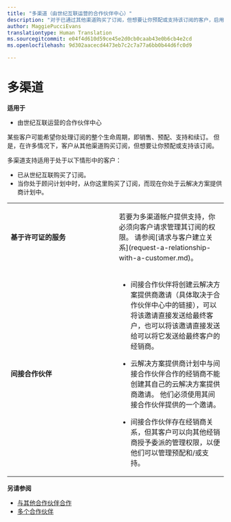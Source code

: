 ```yaml
---
title: "多渠道（由世纪互联运营的合作伙伴中心）"
description: "对于已通过其他渠道购买了订阅，但想要让你预配或支持该订阅的客户，启用多渠道支持。"
author: MaggiePucciEvans
translationtype: Human Translation
ms.sourcegitcommit: e04f4d610d59ce45e2d0cb0caab43e0b6cb4e2cd
ms.openlocfilehash: 9d302aacecd4473eb7c2c7a77a6bb0b44d6fc0d9

---
```


# 多渠道

**适用于**

-   由世纪互联运营的合作伙伴中心

某些客户可能希望你处理订阅的整个生命周期，即销售、预配、支持和续订。 但是，在许多情况下，客户从其他渠道购买订阅，但想要让你预配或支持该订阅。

多渠道支持适用于处于以下情形中的客户：

-   已从世纪互联购买了订阅。 
-   当你处于顾问计划中时，从你这里购买了订阅，而现在你处于云解决方案提供商计划中。

<table>
<colgroup>
<col width="50%" />
<col width="50%" />
</colgroup>
<tbody>
<tr class="odd">
<td><p><strong>基于许可证的服务</strong></p></td>
<td><p>若要为多渠道帐户提供支持，你必须向客户请求管理其订阅的权限。 请参阅[请求与客户建立关系](request-a-relationship-with-a-customer.md)。</p></td>
</tr>
<tr class="odd">
<td><p><strong>间接合作伙伴</strong></p></td>
<td><ul>
<li><p>间接合作伙伴将创建云解决方案提供商邀请（具体取决于合作伙伴中心中的链接），可以将该邀请直接发送给最终客户，也可以将该邀请直接发送给可以将它发送给最终客户的经销商。</p></li>
<li><p>云解决方案提供商计划中与间接合作伙伴合作的经销商不能创建其自己的云解决方案提供商邀请。 他们必须使用其间接合作伙伴提供的一个邀请。</p></li>
<li><p>间接合作伙伴存在经销商关系，但其客户可以向其他经销商授予委派的管理权限，以便他们可以管理预配和/或支持。</p></li>
</ul></td>
</tr>
</tbody>
</table>

**另请参阅**

-   [与其他合作伙伴合作](work-with-other-partners.md)
-   [多个合作伙伴](multipartner.md)
 

 

 







<!--HONumber=Oct16_HO3-->


